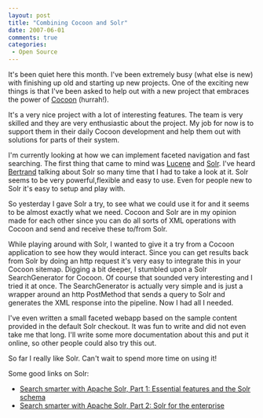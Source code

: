 ```yaml
---
layout: post
title: "Combining Cocoon and Solr"
date: 2007-06-01
comments: true
categories:
 - Open Source
---
```


It's been quiet here this month. I've been extremely busy (what else is new) with finishing up old and starting up new projects. One of the exciting new things is that I've been asked to help out with a new project that embraces the power of <a href="http://cocoon.apache.org/" target="_blank">Cocoon</a> (hurrah!).

It's a very nice project with a lot of interesting features. The team is very skilled and they are very enthusiastic about the project. My job for now is to support them in their daily Cocoon development and help them out with solutions for parts of their system.

I'm currently looking at how we can implement faceted navigation and fast searching. The first thing that came to mind was <a title="Lucene" target="_blank" href="http://lucene.apache.org/">Lucene</a> and <a href="http://lucene.apache.org/solr/" target="_blank">Solr</a>. I've heard <a target="_blank" href="http://www.codeconsult.ch/bertrand/">Bertrand</a> talking about Solr so many time that I had to take a look at it. Solr seems to be very powerful,flexible and easy to use. Even for people new to Solr it's easy to setup and play with.

So yesterday I gave Solr a try, to see what we could use it for and it seems to be almost exactly what we need. Cocoon and Solr are in my opinion made for each other since you can do all sorts of XML operations with Cocoon and send and receive these to/from Solr.

While playing around with Solr, I wanted to give it a try from a Cocoon application to see how they would interact. Since you can get results back from Solr by doing an http request it's very easy to integrate this in your Cocoon sitemap. Digging a bit deeper, I stumbled upon a Solr SearchGenerator for Cocoon. Of course that sounded very interesting and I tried it at once. The SearchGenerator is actually very simple and is just a wrapper around an http PostMethod that sends a query to Solr and generates the XML response into the pipeline. Now I had all I needed.

I've even written a small faceted webapp based on the sample content provided in the default Solr checkout. It was fun to write and did not even take me that long. I'll write some more documentation about this and put it online, so other people could also try this out.

So far I really like Solr. Can't wait to spend more time on using it!

Some good links on Solr:

+ <a target="_blank" href="http://www.ibm.com/developerworks/java/library/j-solr1/">Search smarter with Apache Solr, Part 1: Essential features and the Solr schema</a>
+ <a target="_blank" href="http://www.ibm.com/developerworks/library/j-solr2/index.html">Search smarter with Apache Solr, Part 2: Solr for the enterprise</a>
